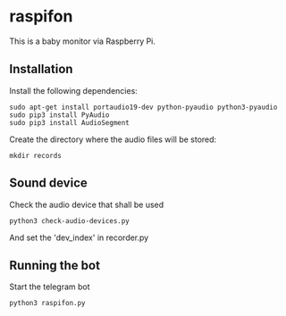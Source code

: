 # raspifon

This is a baby monitor via Raspberry Pi.


## Installation

Install the following dependencies:

```
sudo apt-get install portaudio19-dev python-pyaudio python3-pyaudio
sudo pip3 install PyAudio
sudo pip3 install AudioSegment
```

Create the directory where the audio files will be stored:

```
mkdir records
```

## Sound device

Check the audio device that shall be used

```
python3 check-audio-devices.py
```

And set the 'dev_index' in recorder.py

## Running the bot

Start the telegram bot

```
python3 raspifon.py
```
